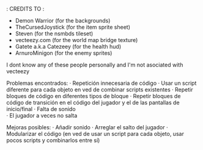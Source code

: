 : CREDITS TO :
- Demon Warrior (for the backgrounds)
- TheCursedJoystick (for the item sprite sheet)
- Steven (for the nsmbds tileset)
- vecteezy.com (for the world map bridge texture)
- Gatete a.k.a Catezeey (for the health hud)
- ArnuroMinigon (for the enemy sprites)

I dont know any of these people personally and I'm not asociated with vecteezy


Problemas encontrados:
    ·   Repetición innecesaria de código
        ·   Usar un script diferente para cada objeto en ved de combinar scripts existentes
            ·   Repetir bloques de código en diferentes tipos de bloque
            ·   Repetir bloques de código de transición en el código del jugador y el de las pantallas de inicio/final
    ·   Falta de sonido   
    ·   El jugador a veces no salta

Mejoras posibles:
    ·   Añadir sonido
    ·   Arreglar el salto del jugador
    ·   Modularizar el código (en ved de usar un script para cada objeto, usar pocos scripts y combinarlos entre sí)

